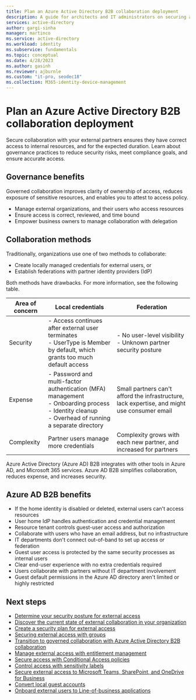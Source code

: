 ```yaml
---
title: Plan an Azure Active Directory B2B collaboration deployment
description: A guide for architects and IT administrators on securing and governing external access to internal resources 
services: active-directory
author: gargi-sinha
manager: martinco
ms.service: active-directory
ms.workload: identity
ms.subservice: fundamentals
ms.topic: conceptual
ms.date: 4/28/2023
ms.author: gasinh
ms.reviewer: ajburnle
ms.custom: "it-pro, seodec18"
ms.collection: M365-identity-device-management
---
```


# Plan an Azure Active Directory B2B collaboration deployment

Secure collaboration with your external partners ensures they have correct access to internal resources, and for the expected duration. Learn about governance practices to reduce security risks, meet compliance goals, and ensure accurate access.

## Governance benefits

Governed collaboration improves clarity of ownership of access, reduces exposure of sensitive resources, and enables you to attest to access policy.

* Manage external organizations, and their users who access resources
* Ensure access is correct, reviewed, and time bound
* Empower business owners to manage collaboration with delegation 

## Collaboration methods

Traditionally, organizations use one of two methods to collaborate:

* Create locally managed credentials for external users, or
* Establish federations with partner identity providers (IdP)

Both methods have drawbacks. For more information, see the following table.

| Area of concern | Local credentials | Federation |
|----|---|---|
| Security | - Access continues after external user terminates<br> - UserType is Member by default, which grants too much default access | - No user-level visibility  <br> - Unknown partner security posture|
| Expense | - Password and multi-factor authentication (MFA) management<br> - Onboarding process<br> - Identity cleanup<br> - Overhead of running a separate directory | Small partners can't afford the infrastructure, lack expertise, and might use consumer email|
| Complexity | Partner users manage more credentials | Complexity grows with each new partner, and increased for partners|

Azure Active Directory (Azure AD) B2B integrates with other tools in Azure AD, and Microsoft 365 services. Azure AD B2B simplifies collaboration, reduces expense, and increases security. 

## Azure AD B2B benefits

- If the home identity is disabled or deleted, external users can't access resources
- User home IdP handles authentication and credential management
- Resource tenant controls guest-user access and authorization
- Collaborate with users who have an email address, but no infrastructure
- IT departments don't connect out-of-band to set up access or federation
- Guest user access is protected by the same security processes as internal users
- Clear end-user experience with no extra credentials required
- Users collaborate with partners without IT department involvement
- Guest default permissions in the Azure AD directory aren't limited or highly restricted

## Next steps

* [Determine your security posture for external access](1-secure-access-posture.md)
* [Discover the current state of external collaboration in your organization](2-secure-access-current-state.md)
* [Create a security plan for external access](3-secure-access-plan.md)
* [Securing external access with groups](4-secure-access-groups.md)
* [Transition to governed collaboration with Azure Active Directory B2B collaboration](5-secure-access-b2b.md)
* [Manage external access with entitlement management](6-secure-access-entitlement-managment.md)
* [Secure access with Conditional Access policies](7-secure-access-conditional-access.md)
* [Control access with sensitivity labels](8-secure-access-sensitivity-labels.md)
* [Secure external access to Microsoft Teams, SharePoint, and OneDrive for Business](9-secure-access-teams-sharepoint.md)
* [Convert local guest accounts](10-secure-local-guest.md)
* [Onboard external users to Line-of-business applications](11-onboard-external-user.md)

